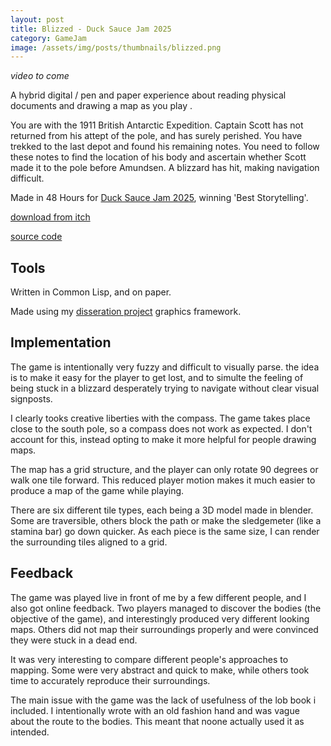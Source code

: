 ```yaml
---
layout: post
title: Blizzed - Duck Sauce Jam 2025
category: GameJam
image: /assets/img/posts/thumbnails/blizzed.png
---
```


_video to come_

A hybrid digital / pen and paper experience about reading physical documents and drawing a map as you play . 

You are with the 1911 British Antarctic Expedition. Captain Scott has not returned from his attept of the pole, and has surely perished. You have trekked to the last depot and found his remaining notes. You need to follow these notes to find the location of his body and ascertain whether Scott made it to the pole before Amundsen. A blizzard has hit, making navigation difficult.

Made in 48 Hours for [Duck Sauce Jam 2025](https://www.ducksauce.games/duck-sauce-jam-2025), winning 'Best Storytelling'.

<!-- more -->

[download from itch](https://noamzeise.itch.io/blizzed)

[source code](https://github.com/NoamZeise/blizzed)


## Tools

Written in Common Lisp, and on paper.

Made using my [disseration project](https://github.com/NoamZeise/graphics-experiments.git) graphics framework. 

## Implementation

The game is intentionally very fuzzy and difficult to visually parse. the idea is to make it easy for the player to get lost, and to simulte the feeling of being stuck in a blizzard desperately trying to navigate without clear visual signposts.

I clearly tooks creative liberties with the compass. The game takes place close to the south pole, so a compass does not work as expected. I don't account for this, instead opting to make it more helpful for people drawing maps. 

The map has a grid structure, and the player can only rotate 90 degrees or walk one tile forward. This reduced player motion makes it much easier to produce a map of the game while playing.

There are six different tile types, each being a 3D model made in blender. Some are traversible, others block the path or make the sledgemeter (like a stamina bar) go down quicker.
As each piece is the same size, I can render the surrounding tiles aligned to a grid. 

## Feedback

The game was played live in front of me by a few different people, and I also got online feedback. Two players managed to discover the bodies (the objective of the game), and interestingly produced very different looking maps. Others did not map their surroundings properly and were convinced they were stuck in a dead end.

It was very interesting to compare different people's approaches to mapping. Some were very abstract and quick to make, while others took time to accurately reproduce their surroundings.

The main issue with the game was the lack of usefulness of the lob book i included. I intentionally wrote with an old fashion hand and was vague about the route to the bodies. This meant that noone actually used it as intended.
